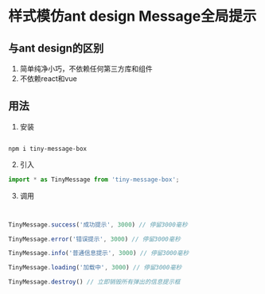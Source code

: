 # 样式模仿ant design Message全局提示

## 与ant design的区别
1. 简单纯净小巧，不依赖任何第三方库和组件
2. 不依赖react和vue 

## 用法


1. 安装
```

npm i tiny-message-box

```

2. 引入
```javascript
import * as TinyMessage from 'tiny-message-box';

```

3. 调用
```javascript


TinyMessage.success('成功提示', 3000) // 停留3000毫秒

TinyMessage.error('错误提示', 3000) // 停留3000毫秒

TinyMessage.info('普通信息提示', 3000) // 停留3000毫秒

TinyMessage.loading('加载中', 3000) // 停留3000毫秒

TinyMessage.destroy() // 立即销毁所有弹出的信息提示框

```



